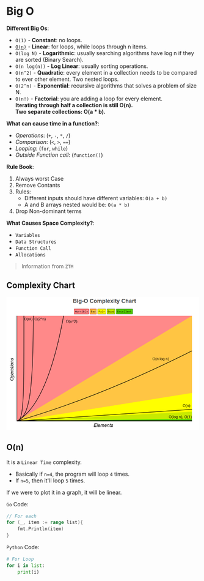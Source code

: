 # Big O

**Different Big Os**:

- `O(1)` - **Constant**: no loops.
- [`O(n)`](#on) - **Linear**: for loops, while loops through n items.
- `O(log N)` - **Logarithmic**: usually searching algorithms have log n if they are sorted (Binary Search).
- `O(n log(n))` - **Log Linear**: usually sorting operations.
- `O(n^2)` - **Quadratic**: every element in a collection needs to be compared to ever other element. Two nested loops.
- `O(2^n)` - **Exponential**: recursive algorithms that solves a problem of size N.
- `O(n!)` - **Factorial**: you are adding a loop for every element.\
**Iterating through half a collection is still O(n).**\
**Two separate collections: O(a * b).**

**What can cause time in a function?**:

- *Operations*: (`+`, `-`, `*`, `/`)
- *Comparison*: (`<`, `>`, `==`)
- *Looping*: (`for`, `while`)
- *Outside Function call*: (`function()`)

**Rule Book**:

1. Always worst Case
2. Remove Contants
3. Rules:
    - Different inputs should have different variables: `O(a + b)`
    - A and B arrays nested would be: `O(a * b)`
4. Drop Non-dominant terms

**What Causes Space Complexity?**:

- `Variables`
- `Data Structures`
- `Function Call`
- `Allocations`

> Information from `ZTM`

## Complexity Chart

![Big O Chart](../images/big_o.png)

## O(n)

It is a `Linear Time` complexity.

- Basically if `n=4`, the program will loop `4` times.
- If `n=5`, then it'll loop `5` times.

If we were to plot it in a graph, it will be linear.

`Go` Code:

```GO
// For each
for (_, item := range list){
    fmt.Println(item)
}
```

`Python` Code:

```Python
# For Loop
for i in list:
    print(i)
```

